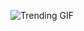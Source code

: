 
<!-- GIF_SECTION -->
![Trending GIF](https://media2.giphy.com/media/v1.Y2lkPThiYjIxNzcyOTUwZHc1MWprYXg5OHJ1bzhsZmk5ejFramhmNTNhdGdpYXp6d3pxciZlcD12MV9naWZzX3NlYXJjaCZjdD1n/QswHqxRk7svjq/giphy.gif)
<!-- END_GIF_SECTION -->
